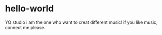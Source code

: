 # hello-world
YQ studio
i am the one who want to creat different music!
if you like music, connect me please.
